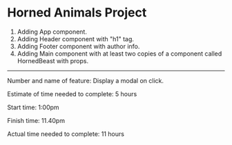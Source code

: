 # Horned Animals Project

1. Adding App component.
2. Adding Header component with "h1" tag.
3. Adding Footer component with author info.
4. Adding Main component with at least two copies of a component called HornedBeast with props.

---

Number and name of feature: Display a modal on click.

Estimate of time needed to complete: 5 hours

Start time: 1:00pm

Finish time: 11.40pm

Actual time needed to complete: 11 hours 
